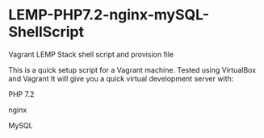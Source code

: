 # LEMP-PHP7.2-nginx-mySQL-ShellScript
Vagrant LEMP Stack shell script and provision file

This is a quick setup script for a Vagrant machine.  Tested using VirtualBox and Vagrant
It will give you a quick virtual development server with:

PHP 7.2

nginx

MySQL 

